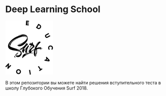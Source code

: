# Deep Learning School

<img src="logo.jpg" alt="surf education" width="150px"/>

В этом репозитории вы можете найти решения вступительного теста в школу Глубокого Обучения Surf 2018.
